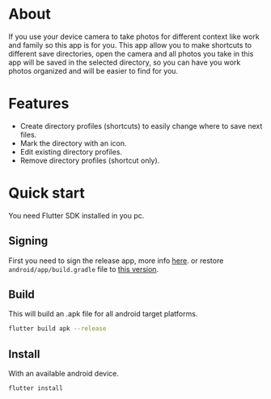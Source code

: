 # About
If you use your device camera to take photos for different context like work and family so this app is for you. 
This app allow you to make shortcuts to different save directories, open the camera and all photos you take in this app will be saved in the selected directory, so you can have you work photos organized and will be easier to find for you.

# Features
- Create directory profiles (shortcuts) to easily change where to save next files.
- Mark the directory with an icon.
- Edit existing directory profiles.
- Remove directory profiles (shortcut only).

# Quick start
You need Flutter SDK installed in you pc.

## Signing
First you need to sign the release app, more info [here](https://docs.flutter.dev/deployment/android#signing-the-apphttp:// "here").
or restore `android/app/build.gradle` file to [this version](http://https://github.com/AndreXi/organized_camera/blob/2611a2e3f7004a3cf154004f09e19aac5a8ee914/android/app/build.gradle "this version").

## Build
This will build an .apk file for all android target platforms.
```bash
flutter build apk --release
```

## Install
With an available android device.
```
flutter install
```
